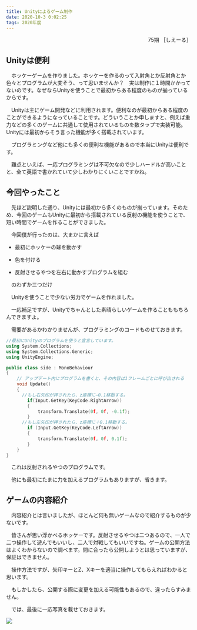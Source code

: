 ```yaml
---
title: Unityによるゲーム制作
date: 2020-10-3 0:02:25
tags: 2020年度
---
```


<div style="text-align: right">75期 ［しえーる］</div>

## Unityは便利

　ホッケーゲームを作りました。ホッケーを作るのって入射角とか反射角とか色々とプログラムが大変そう、って思いませんか？　実は制作に１時間かかってないのです。なぜならUnityを使うことで最初からある程度のものが揃っているからです。

　Unityは主にゲーム開発などに利用されます。便利なのが最初からある程度のことができるようになっていることです。どういうことか申しますと、例えば重力などの多くのゲームに共通して使用されているものを数タップで実装可能。Unityには最初からそう言った機能が多く搭載されています。

　プログラミングなど他にも多くの便利な機能があるので本当にUnityは便利です。

　難点といえば、一応プログラミングは不可欠なので少しハードルが高いことと、全て英語で書かれていて少しわかりにくいことですかね。

## 今回やったこと

　先ほど説明した通り、Unityには最初から多くのものが揃っています。そのため、今回のゲームもUnityに最初から搭載されている反射の機能を使うことで、短い時間でゲームを作ることができました。

　今回僕が行ったのは、大まかに言えば

- 最初にホッケーの球を動かす

- 色を付ける

- 反射させるやつを左右に動かすプログラムを組む

　のわずか三つだけ

　Unityを使うことで少ない労力でゲームを作れました。

　一応補足ですが、Unityでちゃんとした素晴らしいゲームを作ることももちろんできますよ。

　需要があるかわかりませんが、プログラミングのコードものせておきます。

```c++
//最初にUnityのプログラムを使うと宣言しています。
using System.Collections;
using System.Collections.Generic;
using UnityEngine;

public class side : MonoBehaviour
{
    // アップデート内にプログラムを書くと、その内容は1フレームごとに呼び出される
    void Update()
    {
      //もし右矢印が押されたら、z座標に−0.1移動する。
        if(Input.GetKey(KeyCode.RightArrow))
        {
            transform.Translate(0f, 0f, -0.1f);
        }
      //もし左矢印が押されたら、z座標に＋0.1移動する。
        if (Input.GetKey(KeyCode.LeftArrow))
        {
            transform.Translate(0f, 0f, 0.1f);
        }
    }
}
```
　これは反射されるやつのプログラムです。

　他にも最初にたまに力を加えるプログラムもありますが、省きます。

## ゲームの内容紹介

　内容紹介とは言いましたが、ほとんど何も無いゲームなので紹介するものが少ないです。

　皆さんが思い浮かべるホッケーです。反射させるやつは二つあるので、一人で二つ操作して遊んでもいいし、二人で対戦してもいいですね。ゲームの公開方法はよくわからないので調べます。間に合ったら公開しようとは思っていますが、保証はできません。

　操作方法ですが、矢印キーとZ、Xキーを適当に操作してもらえればわかると思います。

　もしかしたら、公開する際に変更を加える可能性もあるので、違ったらすみません。

　では、最後に一応写真を載せておきます。

![](https://dxfyfa.ch.files.1drv.com/y4mg2YfwJQhiy8kLz85VUhNJZbsHuzfy2a6eQpWOJR_ayJEAoykfG1mGbdDtaOs4jIuXegMZkcP1ekGOVVpyh1n60SEG7lfAKwKo58xriiqgFMjwbp_yAgZic_-xvJo8Et_Smd5YYBhEzu84yFxMYUGm5608juFOEfHKWMOs1rYeti70kmFKY5m8WJast3yK1oIsKYLerxJoRnpvdzmttWezg?width=1003&height=551&cropmode=none)